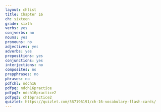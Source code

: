 ```yaml
---
layout: chlist
title: Chapter 16
ch: sixteen
grade: sixth
verbs: yes
conjverbs: no
nouns: yes
pronouns: no
adjectives: yes
adverbs: yes
prepositions: yes
conjunctions: yes
interjections: no
composites: no
prepphrases: no
phrases: no
pdfchl: ndch16
pdfpq: ndch16practice
pdfpq2: ndch16practice2
pdfpq3: ch16practice2
quizlet: https://quizlet.com/587196191/ch-16-vocabulary-flash-cards/
---
```


